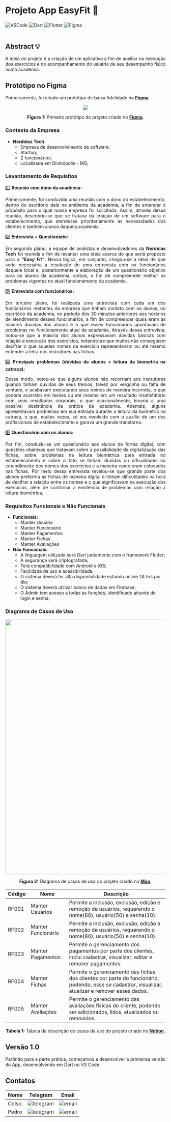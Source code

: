 # Projeto App EasyFit 📱

<div style="display: inline_block">
  <img align="center" alt="VSCode" src="https://img.shields.io/badge/Visual%20Studio%20Code-0078d7.svg?style=for-the-badge&logo=visual-studio-code&logoColor=white" />
  <img align="center" alt="Dart" src="https://img.shields.io/badge/dart-%230175C2.svg?style=for-the-badge&logo=dart&logoColor=white" />
  <img align="center" alt="Flutter" src="https://img.shields.io/badge/Flutter-%2302569B.svg?style=for-the-badge&logo=Flutter&logoColor=white" />
  <img align="center" alt="Figma" src="https://img.shields.io/badge/figma-%23F24E1E.svg?style=for-the-badge&logo=figma&logoColor=white" />
</div><br/>

## Abstract 💡

<div align="justify">
  
A ideia do projeto é a criação de um aplicativo a fim de auxiliar na execução dos exercícios e no acompanhamento do usuário de seu desempenho físico numa academia.

</div>

## Protótipo no Figma

Primeiramente, foi criado um protótipo de baixa fidelidade no [**Figma**](https://www.figma.com/).

<div align="center">
<img src="https://user-images.githubusercontent.com/84411392/197641398-aa0d6b82-0dd8-4e9b-8b99-8dcf7c719189.png" />

**Figura 1:** Primeiro protótipo do projeto criado no [**Figma**](https://www.figma.com/).
</div>

### Contexto da Empresa 

  - **Nerdolas Tech**
      - Empresa de desenvolvimento de software;
      - Startup;
      - 2 funcionários;
      - Localizada em Divinópolis - MG;
        
### **Levantamento de Requisitos**

<div align="justify">

1️⃣ **Reunião com dono da academia:**
  
Primeiramente, foi conduzida uma reunião com o dono do estabelecimento, dentro do escritório dele no ambiente da academia, a fim de entender o propósito para o qual nossa empresa foi solicitada. Assim, através dessa reunião, descobriu-se que se tratava da criação de um software para o estabelecimento, que atendesse prioritariamente as necessidades dos clientes e também alunos daquela academia.
    
2️⃣ **Entrevista + Questionário:**

Em segundo plano, a equipe de analistas e desenvolvedores da **Nerdolas Tech** foi reunida a fim de levantar uma ideia acerca do que seria proposto para a ***“Easy Fit”***. Nessa lógica, em conjunto, chegou-se a ideia de que seria necessária a resolução de uma entrevista com os funcionários daquele local e, posteriormente a elaboração de um questionário objetivo para os alunos da academia, ambas, a fim de compreender melhor os problemas vigentes no atual funcionamento da academia.
    
3️⃣ **Entrevista com funcionários:**

Em terceiro plano, foi realizada uma entrevista com cada um dos funcionários restantes da empresa que tinham contato com os alunos, no escritório da academia, no período dos 30 minutos anteriores aos horários de atendimento desses funcionários, a fim de compreender quais eram as maiores dúvidas dos alunos e o que esses funcionários apontavam de problemas no funcionamento atual da academia. Através dessa entrevista, notou-se que a maioria dos alunos expressavam dúvidas básicas com relação a execução dos exercícios, notando-se que muitos não conseguiam decifrar o que aqueles nomes de exercício representavam ou até mesmo entender a letra dos instrutores nas fichas.
    
4️⃣ **Principais problemas (dúvidas de alunos + leitura da biometria na catraca):**

Desse modo, notou-se que alguns alunos não recorriam aos instrutores quando tinham dúvidas de seus treinos, talvez por vergonha ou falta de vontade, e acabavam executando seus treinos de maneira incorreta, o que poderia acarretar em lesões ou até mesmo em um resultado insatisfatório com seus resultados corporais, o que ocasionalmente, levaria a uma possível desistência da prática da academia. Ademais, alguns apresentavam problemas em sua entrada durante a leitura da biometria na catraca, o que, muitas vezes, só era resolvido com o auxílio de um dos profissionais do estabelecimento e gerava um grande transtorno.
    
5️⃣ **Questionário com os alunos:**

Por fim, conduziu-se um questionário aos alunos de forma digital, com questões objetivas que tratavam sobre a possibilidade da digitalização das fichas, sobre problemas na leitura biométrica para entrada no estabelecimento e sobre o fato se tinham dúvidas ou dificuldades no entendimento dos nomes dos exercícios e a maneira como eram colocados nas fichas. Por meio dessa entrevista revelou-se que grande parte dos alunos preferiria as fichas de maneira digital e tinham dificuldades na hora de decifrar a relação entre os nomes e o que significavam na execução dos exercícios, além de confirmar a existência de problemas com relação a leitura biométrica.
    
</div>

### **Requisitos Funcionais e Não Funcionais**
  - **Funcionais:**
      - Manter Usuário
      - Manter Funcionário
      - Manter Pagamentos
      - Manter Fichas
      - Manter Avaliações
  - **Não Funcionais:**
      - A linguagem utilizada será Dart juntamente com o framework Flutter;
      - A segurança será criptografada;
      - Terá compatibilidade com Android e iOS;
      - Facilidade de uso e acessibilidade;
      - O sistema deverá ter alta disponibilidade estando online 24 hrs por dia;
      - O sistema deverá utilizar banco de dados em Firebase;
      - O Admin tem acesso a todas as funções, identificado através de login e senha;

### **Diagrama de Casos de Uso**

<div align="center">
<img src="https://user-images.githubusercontent.com/84411392/197645173-66a44d02-a9e2-4bc8-85d0-8a94d899bae5.png" width = "800px"/>

**Figura 2:** Diagrama de casos de uso do projeto criado no [**Miro**](https://www.miro.com/).
</div>

<div align="center">
  
| Código | Nome | Descrição |
| --- | --- | --- |
| RF001 | Manter Usuários | Permite a inclusão, exclusão, edição e remoção de usuários, requerendo o nome(80), usuário(50) e senha(10).
| RF002 | Manter Funcionário | Permite a inclusão, exclusão, edição e remoção de usuários, requerendo o nome(80), usuário(50) e senha(10).
| RF003 | Manter Pagamentos | Permite o gerenciamento dos pagamentos por parte dos clientes, inclui cadastrar, visualizar, editar e remover pagamentos.
| RF004 | Manter Fichas | Permite o gerenciamento das fichas dos clientes por parte do funcionário, podendo, esse se cadastrar, visualizar, atualizar e remover esses dados.
| RF005 | Manter Avaliações | Permite o gerenciamento das avaliações físicas do cliente, podendo ser adicionados, lidos, atualizados ou removidos.
  
**Tabela 1:** Tabela de descrição de casos de uso do projeto criado no [**Notion**](https://www.notion.so/).

</div>

## Versão 1.0

<div align="justify">

Partindo para a parte prática, começamos a desenvolver a primeiraa versão do App, desenvolvendo em Dart no VS Code.
  
</div>



## Contatos

<div align="left">
  
| Nome | Telegram | Email |
| --- | --- | --- |
| Celso | <img align="center" src="https://img.shields.io/badge/-celso_vsf-05122A?style=flat&logo=telegram" alt="telegram"/> | <img align="center" src="https://img.shields.io/badge/-celsovinius4@gmail.com-05122A?style=flat&logo=email" alt="email"/> |
| Pedro | <img align="center" src="https://img.shields.io/badge/-phpdias-05122A?style=flat&logo=telegram" alt="telegram"/> | <img align="center" src="https://img.shields.io/badge/-phpdias@outlook.com-05122A?style=flat&logo=email" alt="email"/> |

</div>
